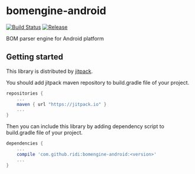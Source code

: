 # bomengine-android

[![Build Status](https://travis-ci.org/ridi/bomengine-android.svg?branch=master)](https://travis-ci.org/ridi/bomengine-android)
[![Release](https://jitpack.io/v/ridi/bomengine-android.svg)](https://jitpack.io/#ridi/bomengine-android)

BOM parser engine for Android platform

## Getting started

This library is distributed by [jitpack](https://jitpack.io).

You should add jitpack maven repository to build.gradle file of your project.

```groovy
repositories {
    ...
    maven { url "https://jitpack.io" }
    ...
}
```

Then you can include this library by adding dependency script to build.gradle file of your project.

```groovy
dependencies {
    ...
    compile 'com.github.ridi:bomengine-android:<version>'
    ...
}
```
